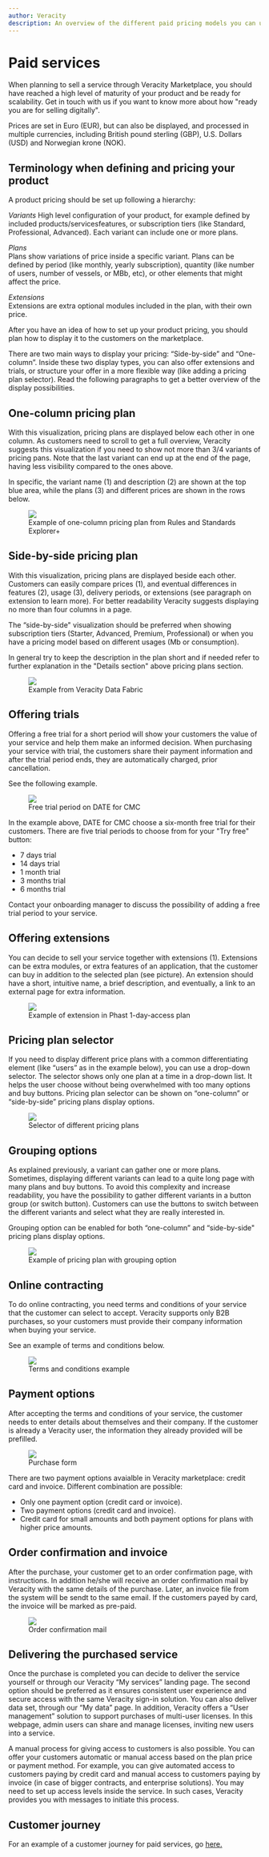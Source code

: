 ```yaml
---
author: Veracity
description: An overview of the different paid pricing models you can use for your product.
---
```


# Paid services
When planning to sell a service through Veracity Marketplace, you should have reached a high level of maturity of your product and be ready for scalability. Get in touch with us if you want to know more about how "ready you are for selling digitally". 

Prices are set in Euro (EUR), but can also be displayed, and processed in multiple currencies, including British pound sterling (GBP), U.S. Dollars (USD) and Norwegian krone (NOK). 

## Terminology when defining and pricing your product
A product pricing should be set up following a hierarchy: 

_Variants_
High level configuration of your product, for example defined by included products/servicesfeatures, or subscription tiers (like Standard, Professional, Advanced). Each variant can include one or more plans. 

_Plans_  
Plans show variations of price inside a specific variant. Plans can be defined by period (like monthly, yearly subscription), quantity (like number of users, number of vessels, or MBb, etc), or other elements that might affect the price. 

_Extensions_  
Extensions are extra optional modules included in the plan, with their own price.  

After you have an idea of how to set up your product pricing, you should plan how to display it to the customers on the marketplace. 

There are two main ways to display your pricing: “Side-by-side” and “One-column”. Inside these two display types, you can also offer extensions and trials, or structure your offer in a more flexible way (like adding a pricing plan selector). Read the following paragraphs to get a better overview of the display possibilities. 

## One-column pricing plan
With this visualization, pricing plans are displayed below each other in one column. As customers need to scroll to get a full overview, Veracity suggests this visualization if you need to show not more than 3/4 variants of pricing pans. Note that the last variant can end up at the end of the page, having less visibility compared to the ones above. 

In specific, the variant name (1) and description (2) are shown at the top blue area, while the plans (3) and different prices are shown in the rows below. 

<figure>
	<img src="assets/onecolumn.png"/>
	<figcaption>Example of one-column pricing plan from Rules and Standards Explorer+</figcaption>
</figure>


## Side-by-side pricing plan​
With this visualization, pricing plans are displayed beside each other. Customers can easily compare prices (1), and eventual differences in features (2), usage (3), delivery periods, or extensions (see paragraph on extension to learn more). For better readability Veracity suggests displaying no more than four columns in a page.  

The “side-by-side" visualization should be preferred when showing subscription tiers (Starter, Advanced, Premium, Professional) or when you have a pricing model based on different usages (Mb or consumption). 

In general try to keep the description in the plan short and if needed refer to further explanation in the "Details section" above pricing plans section. 

<figure>
	<img src="assets/sidebyside.png"/>
	<figcaption>Example from Veracity Data Fabric</figcaption>
</figure>

## Offering trials
Offering a free trial for a short period will show your customers the value of your service and help them make an informed decision. When purchasing your service with trial, the customers share their payment information and after the trial period ends, they are automatically charged, prior cancellation. 

See the following example. 

<figure>
	<img src="assets/dateforCMC.png"/> 
	<figcaption>Free trial period on DATE for CMC</figcaption>
</figure>

In the example above, DATE for CMC choose a six-month free trial for their customers. There are five trial periods to choose from for your "Try free" button: 
* 7 days trial 
* 14 days trial 
* 1 month trial 
* 3 months trial 
* 6 months trial 

Contact your onboarding manager to discuss the possibility of adding a free trial period to your service.

## Offering extensions
You can decide to sell your service together with extensions (1). Extensions can be extra modules, or extra features of an application, that the customer can buy in addition to the selected plan (see picture). An extension should have a short, intuitive name, a brief description, and eventually, a link to an external page for extra information. 

<figure>
	<img src="assets/extensionphast.png"/>
	<figcaption>Example of extension in Phast 1-day-access plan </figcaption>
</figure>

## Pricing plan selector
If you need to display different price plans with a common differentiating element (like “users” as in the example below), you can use a drop-down selector. The selector shows only one plan at a time in a drop-down list. It helps the user choose without being overwhelmed with too many options and buy buttons. 
Pricing plan selector can be shown on “one-column” or “side-by-side” pricing plans display options.

<figure>
	<img src="assets/pricingplanselector.png"/>
	<figcaption>Selector of different pricing plans</figcaption>
</figure>

## Grouping options
As explained previously, a variant can gather one or more plans. Sometimes, displaying different variants can lead to a quite long page with many plans and buy buttons. To avoid this complexity and increase readability, you have the possibility to gather different variants in a button group (or switch button). 
Customers can use the buttons to switch between the different variants and select what they are really interested in. 

Grouping option can be enabled for both “one-column” and “side-by-side" pricing plans display options. 

<figure>
	<img src="assets/groupingoption.png"/>
	<figcaption>Example of pricing plan with grouping option</figcaption>
</figure>

## Online contracting
To do online contracting, you need terms and conditions of your service that the customer can select to accept. Veracity supports only B2B purchases, so your customers must provide their company information when buying your service.

See an example of terms and conditions below.

<figure>
	<img src="assets/ServiceTerms.png"/>
	<figcaption>Terms and conditions example</figcaption>
</figure>

## Payment options
After accepting the terms and conditions of your service, the customer needs to enter details about themselves and their company. If the customer is already a Veracity user, the information they already provided will be prefilled.

<figure>
	<img src="assets/payment.png"/>
	<figcaption>Purchase form</figcaption>
</figure>

There are two payment options avaialble in Veracity marketplace: credit card and invoice. Different combination are possible: 
* Only one payment option (credit card or invoice).
* Two payment options (credit card and invoice).
* Credit card for small amounts and both payment options for plans with higher price amounts. 

## Order confirmation and invoice
After the purchase, your customer get to an order confirmation page, with instructions. In addition he/she will receive an order confirmation mail by Veracity with the same details of the purchase.
Later, an invoice file from the system will be sendt to the same email. If the customers payed by card, the invoice will be marked as pre-paid.

<figure>
	<img src="assets/orderconfirmation.png"/>
	<figcaption>Order confirmation mail</figcaption>
</figure>

## Delivering the purchased service

Once the purchase is completed you can decide to deliver the service yourself or through our Veracity “My services” landing page. The second option should be preferred as it ensures consistent user experience and secure access with the same Veracity sign-in solution. You can also deliver data set, through our “My data” page. 
In addition, Veracity offers a “User management” solution to support purchases of multi-user licenses. In this webpage, admin users can share and manage licenses, inviting new users into a service. 

A manual process for giving access to customers is also possible. 
You can offer your customers automatic or manual access based on the plan price or payment method. For example, you can give automated access to customers paying by credit card and manual access to customers paying by invoice (in case of bigger contracts, and enterprise solutions). You may need to set up access levels inside the service. In such cases, Veracity provides you with messages to initiate this process. 

## Customer journey
For an example of a customer journey for paid services, go [here.](https://veracity-static-stag.azureedge.net/docs/marketplace/sellingyourproduct/UserJourneyPurchasableProducts.png)